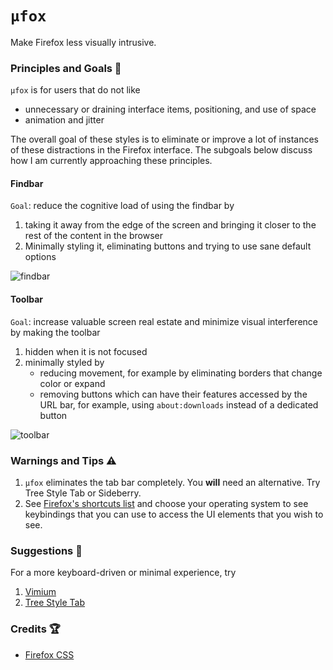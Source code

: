 # `µfox`
Make Firefox less visually intrusive.


### Principles and Goals 📝
`µfox` is for users that do not like

- unnecessary or draining interface items, positioning, and use of space
- animation and jitter

The overall goal of these styles is to eliminate or improve a lot of instances of these distractions in the Firefox interface. The subgoals below discuss how I am currently approaching these principles.


#### Findbar
`Goal`: reduce the cognitive load of using the findbar by

1. taking it away from the edge of the screen and bringing it closer to the rest of the content in the browser
2. Minimally styling it, eliminating buttons and trying to use sane default options

![findbar](https://user-images.githubusercontent.com/59481467/208356626-edeb6131-917b-42ae-b419-702217fc32cc.gif)


#### Toolbar
`Goal`: increase valuable screen real estate and minimize visual interference by making the toolbar

1. hidden when it is not focused
2. minimally styled by
    - reducing movement, for example by eliminating borders that change color or expand
    - removing buttons which can have their features accessed by the URL bar, for example, using `about:downloads` instead of a dedicated button

![toolbar](https://user-images.githubusercontent.com/59481467/208356699-c298a4b9-cb29-47a1-8e62-16d6dd1186cb.gif)


### Warnings and Tips ⚠️
1. `µfox` eliminates the tab bar completely. You **will** need an alternative. Try Tree Style Tab or Sideberry.
2. See [Firefox's shortcuts list](https://support.mozilla.org/en-US/kb/keyboard-shortcuts-perform-firefox-tasks-quickly?redirectslug=Keyboard+shortcuts&redirectlocale=en-US#firefox:linux:fx108) and choose your operating system to see keybindings that you can use to access the UI elements that you wish to see. 


### Suggestions 💁
For a more keyboard-driven or minimal experience, try

1. [Vimium](https://github.com/philc/vimium)
2. [Tree Style Tab](https://github.com/piroor/treestyletab)


### Credits 🏆
- [Firefox CSS](https://www.reddit.com/r/FirefoxCSS/)
